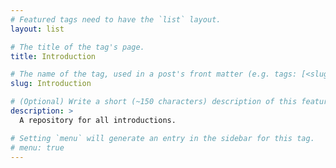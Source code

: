 ```yaml
---
# Featured tags need to have the `list` layout.
layout: list

# The title of the tag's page.
title: Introduction

# The name of the tag, used in a post's front matter (e.g. tags: [<slug>]).
slug: Introduction

# (Optional) Write a short (~150 characters) description of this featured tag.
description: >
  A repository for all introductions.

# Setting `menu` will generate an entry in the sidebar for this tag.
# menu: true
---
```

